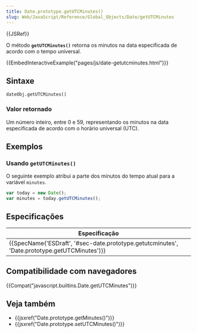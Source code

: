 ```yaml
---
title: Date.prototype.getUTCMinutes()
slug: Web/JavaScript/Reference/Global_Objects/Date/getUTCMinutes
---
```


{{JSRef}}

O método **`getUTCMinutes()`** retorna os minutos na data especificada de acordo com o tempo universal.

{{EmbedInteractiveExample("pages/js/date-getutcminutes.html")}}

## Sintaxe

```
dateObj.getUTCMinutes()
```

### Valor retornado

Um número inteiro, entre 0 e 59, representando os minutos na data especificada de acordo com o horário universal (UTC).

## Exemplos

### Usando `getUTCMinutes()`

O seguinte exemplo atribui a parte dos minutos do tempo atual para a variável `minutes`.

```js
var today = new Date();
var minutes = today.getUTCMinutes();
```

## Especificações

| Especificação                                                                                                                |
| ---------------------------------------------------------------------------------------------------------------------------- |
| {{SpecName('ESDraft', '#sec-date.prototype.getutcminutes', 'Date.prototype.getUTCMinutes')}} |

## Compatibilidade com navegadores

{{Compat("javascript.builtins.Date.getUTCMinutes")}}

## Veja também

- {{jsxref("Date.prototype.getMinutes()")}}
- {{jsxref("Date.prototype.setUTCMinutes()")}}
